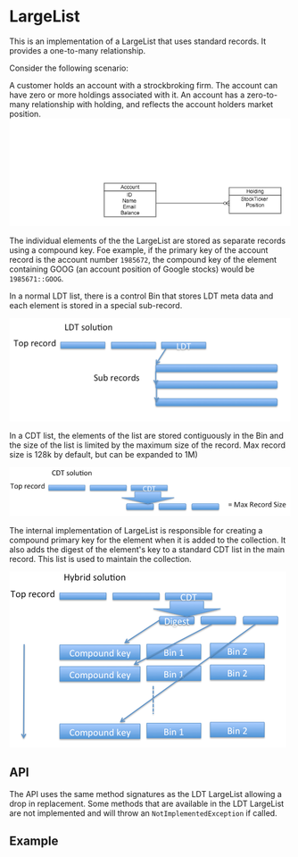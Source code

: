 # LargeList

This is an implementation of a LargeList that uses standard records. It provides a one-to-many relationship. 

Consider the following scenario:

A customer holds an account with a strockbroking firm. The account can have zero or more holdings associated with it. An account has a zero-to-many relationship with holding, and reflects the account holders market position.
![One to many](../../graphics/OneToMany.png)

The individual elements of the the LargeList are stored as separate records using a compound key. Foe example, if the primary key of the account record is the account number `1985672`, the compound key of the element containing GOOG (an account position of Google stocks) would be `1985671::GOOG`.

In a normal LDT list, there is a control Bin that stores LDT meta data and each element is stored in a special sub-record. 

![LDT](../../graphics/LDT.png)

In a CDT list, the elements of the list are stored contiguously in the Bin and the size of the list is limited by the maximum size of the record. Max record size is 128k by default, but can be expanded to 1M)

![CDT](../../graphics/CDT.png)

The internal implementation of LargeList is responsible for creating a compound primary key for the element when it is added to the collection. It also adds the digest of the element's key to a standard CDT list in the main record. This list is used to maintain the collection.

![HyBrid](../../graphics/HyBrid.png)

## API
The API uses the same method signatures as the LDT LargeList allowing a drop in replacement. Some methods that are available in the LDT LargeList are not implemented and will throw an `NotImplementedException` if called. 

## Example
